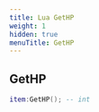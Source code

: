```yaml
---
title: Lua GetHP
weight: 1
hidden: true
menuTitle: GetHP
---
```

## GetHP
```lua
item:GetHP(); -- int
```